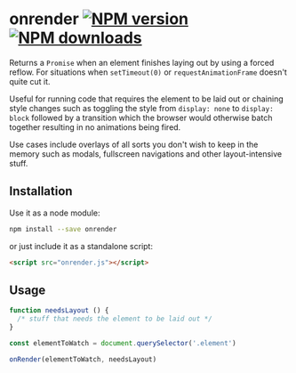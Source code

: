 # onrender [![NPM version](https://img.shields.io/npm/v/onrender.svg?style=flat)](https://www.npmjs.com/package/onrender) [![NPM downloads](https://img.shields.io/npm/dm/onrender.svg?style=flat)](https://npmjs.org/package/onrender)


Returns a `Promise` when an element finishes laying out by using a forced reflow. For situations when `setTimeout(0)` or `requestAnimationFrame` doesn't quite cut it.

Useful for running code that requires the element to be laid out or chaining style changes such as toggling the style from `display: none` to `display: block` followed by a transition which the browser would otherwise batch together resulting in no animations being fired.

Use cases include overlays of all sorts you don't wish to keep in the memory such as modals, fullscreen navigations and other layout-intensive stuff.

## Installation
Use it as a node module:
```bash
npm install --save onrender
```
or just include it as a standalone script:
```html
<script src="onrender.js"></script>
```

## Usage
```javascript
function needsLayout () {
  /* stuff that needs the element to be laid out */
}

const elementToWatch = document.querySelector('.element')

onRender(elementToWatch, needsLayout)
```
